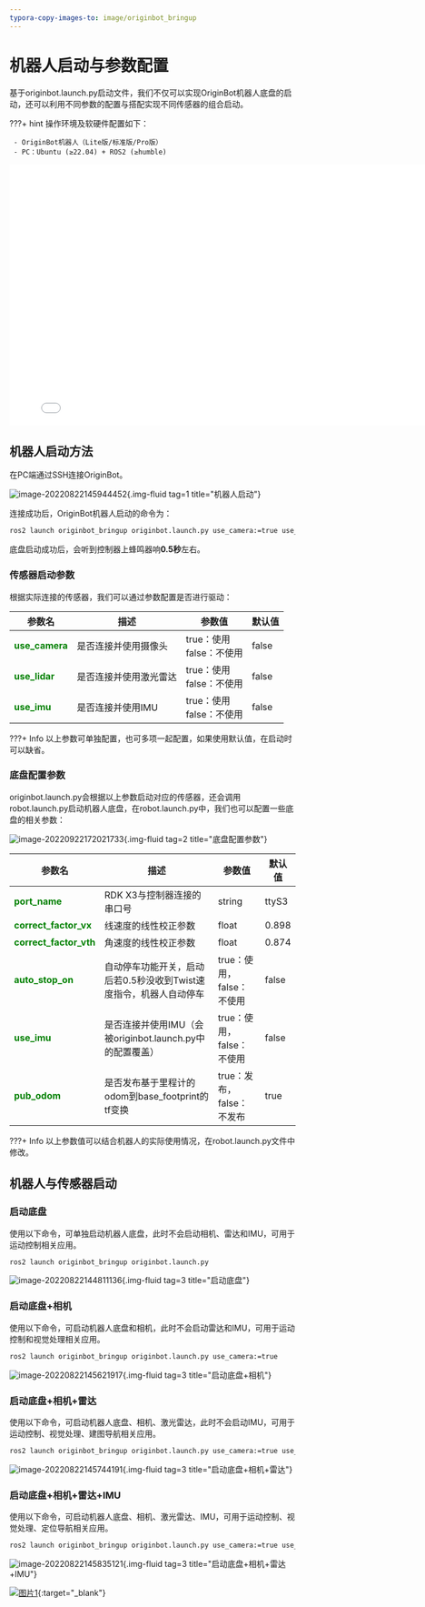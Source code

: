 ```yaml
---
typora-copy-images-to: image/originbot_bringup
---
```


# **机器人启动与参数配置**

基于originbot.launch.py启动文件，我们不仅可以实现OriginBot机器人底盘的启动，还可以利用不同参数的配置与搭配实现不同传感器的组合启动。

???+ hint
    操作环境及软硬件配置如下：
    

     - OriginBot机器人（Lite版/标准版/Pro版）
     - PC：Ubuntu (≥22.04) + ROS2 (≥humble)



<iframe
  src="//player.bilibili.com/player.html?aid=516658213&bvid=BV1eg411a7A9&cid=866084401&page=10&autoplay=0"
  scrolling="no"
  border="0"
  width="800px"
  height="460px"
  frameborder="no"
  framespacing="0"
  allowfullscreen="true"
>
</iframe>



## **机器人启动方法**

在PC端通过SSH连接OriginBot。

![image-20220822145944452](../assets/img/originbot_bringup/image-20220822145944452.png){.img-fluid tag=1 title="机器人启动"}



连接成功后，OriginBot机器人启动的命令为：

```bash
ros2 launch originbot_bringup originbot.launch.py use_camera:=true use_lidar:=true use_imu:=true
```


底盘启动成功后，会听到控制器上蜂鸣器响**0.5秒**左右。



### **传感器启动参数**

根据实际连接的传感器，我们可以通过参数配置是否进行驱动：

| 参数名         | 描述                   | 参数值                        | 默认值 |
| -------------- | ---------------------- | ----------------------------- | ------ |
| <font color='green'>**use_camera**</font> | 是否连接并使用摄像头   | true：使用<br />false：不使用 | false  |
| <font color='green'>**use_lidar**</font>  | 是否连接并使用激光雷达 | true：使用<br />false：不使用 | false  |
| <font color='green'>**use_imu**</font>    | 是否连接并使用IMU      | true：使用<br />false：不使用 | false  |

???+ Info
    以上参数可单独配置，也可多项一起配置，如果使用默认值，在启动时可以缺省。  



### **底盘配置参数**

originbot.launch.py会根据以上参数启动对应的传感器，还会调用robot.launch.py启动机器人底盘，在robot.launch.py中，我们也可以配置一些底盘的相关参数：

![image-20220922172021733](../assets/img/originbot_bringup/image-20220922172021733.png){.img-fluid tag=2 title="底盘配置参数"}

| 参数名                                            | 描述                                                         | 参数值                    | 默认值 |
| ------------------------------------------------- | ------------------------------------------------------------ | ------------------------- | ------ |
| <font color='green'>**port_name**</font>          | RDK X3与控制器连接的串口号                                 | string                    | ttyS3  |
| <font color='green'>**correct_factor_vx**</font>  | 线速度的线性校正参数                                         | float                     | 0.898  |
| <font color='green'>**correct_factor_vth**</font> | 角速度的线性校正参数                                         | float                     | 0.874  |
| <font color='green'>**auto_stop_on**</font>       | 自动停车功能开关，启动后若0.5秒没收到Twist速度指令，机器人自动停车 | true：使用，false：不使用 | false  |
| <font color='green'>**use_imu**</font>            | 是否连接并使用IMU（会被originbot.launch.py中的配置覆盖）     | true：使用，false：不使用 | false  |
| <font color='green'>**pub_odom**</font>           | 是否发布基于里程计的odom到base_footprint的tf变换             | true：发布，false：不发布 | true   |

???+ Info
    以上参数值可以结合机器人的实际使用情况，在robot.launch.py文件中修改。  



## **机器人与传感器启动**

### **启动底盘**

使用以下命令，可单独启动机器人底盘，此时不会启动相机、雷达和IMU，可用于运动控制相关应用。

```bash
ros2 launch originbot_bringup originbot.launch.py
```

![image-20220822144811136](../assets/img/originbot_bringup/image-20220822144811136-16611508933421.png){.img-fluid tag=3 title="启动底盘"}



### **启动底盘+相机**

使用以下命令，可启动机器人底盘和相机，此时不会启动雷达和IMU，可用于运动控制和视觉处理相关应用。

```bash
ros2 launch originbot_bringup originbot.launch.py use_camera:=true
```

![image-20220822145621917](../assets/img/originbot_bringup/image-20220822145621917.png){.img-fluid tag=3 title="启动底盘+相机"}



### **启动底盘+相机+雷达**

使用以下命令，可启动机器人底盘、相机、激光雷达，此时不会启动IMU，可用于运动控制、视觉处理、建图导航相关应用。

```bash
ros2 launch originbot_bringup originbot.launch.py use_camera:=true use_lidar:=true
```

![image-20220822145744191](../assets/img/originbot_bringup/image-20220822145744191.png){.img-fluid tag=3 title="启动底盘+相机+雷达"}



### **启动底盘+相机+雷达+IMU**

使用以下命令，可启动机器人底盘、相机、激光雷达、IMU，可用于运动控制、视觉处理、定位导航相关应用。

```bash
ros2 launch originbot_bringup originbot.launch.py use_camera:=true use_lidar:=true use_imu:=true
```

![image-20220822145835121](../assets/img/originbot_bringup/image-20220822145835121.png){.img-fluid tag=3 title="启动底盘+相机+雷达+IMU"}



[![图片1](../assets/img/footer.png)](https://www.guyuehome.com/){:target="_blank"}

